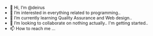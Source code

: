 - 👋 Hi, I’m @deirus
- 👀 I’m interested in everything related to programming..
- 🌱 I’m currently learning Quality Assurance and Web design..
- 💞️ I’m looking to collaborate on nothing actually.. I'm getting started..
- 📫 How to reach me ...

<!---
deirus/deirus is a ✨ special ✨ repository because its `README.md` (this file) appears on your GitHub profile.
You can click the Preview link to take a look at your changes.
--->
